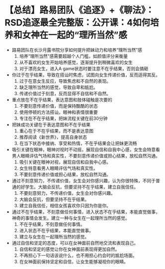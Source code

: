 # 【总结】路易团队《追逐》+《聊法》：RSD追逐最全完整版：公开课：4如何培养和女神在一起的“理所当然”感

-   路易团队在长沙月露书院分享如何提升把妹动力和培养“理所当然”感
    1.  培养“理所当然”感需要超越个人门槛，如颜值评分来衡量
    2.  从不喜欢的女生开始培养感觉，逐渐提升到稍微喜欢的女生
    3.  对于漂亮女生，进入A game状态时要注意不在乎结果，否则会搞砸
-   你过于在乎结果，导致在搭讪时焦虑，试图向女生传递价值，反而适得其反。
    1.  过于在意女生反应，导致焦虑和不自然的表现。
    2.  缺乏理所当然的感觉，导致自卑和尴尬。
    3.  传递价值过于刻意，反而显得不自信和不自然。
-   重点放在不在乎结果，表达意图和肢体碰触是次要的
    1.  不要刻意传递价值，而是保持酷酷的状态
    2.  使用停顿的方法搭讪，眼神和表情很重要
    3.  专注在不在乎结果，把妹流程关键在前30分钟
-   把妹成功关键在于表达意图和不在乎结果
    1.  重心在于不在乎结果，而不是表达意图
    2.  推荐阅读《新世界》，提高自身状态
    3.  在当下状态中接纳、享受和热情，不在乎结果会让把妹更流畅
-   吸引关键在眼神，眼神对视时不动摇，展现自信和自我中心感，女生会特意看男人眼睛评估气场和真实性，不要刻意传递价值或担心结果，放松自然沟通。
    1.  吸引关键在眼神对视，展现自信和自我中心感。
    2.  女生特意看男人眼睛评估气场和真实性。
    3.  不要刻意传递价值或担心结果，放松自然沟通。
-   通过不刻意努力，不传递价值，女生会对你感兴趣，认为你很特殊，不同于普通的好学生。大脑会反抗，但要坚持不在乎结果，建立自我信任。
    1.  不要刻意努力，不传递价值，女生会对你感兴趣。
    2.  大脑会反抗，但要坚持不在乎结果。
    3.  建立自我信任，相信女孩喜欢你只因为你是你。
-   通过不在乎结果，不刻意做任何事情，进入状态不在乎结果，本能直觉做事，神奇的事情会发生。建立一种与女生在一起理所当然的感觉。
    1.  不在乎结果，不刻意做任何事情。
    2.  进入状态不在乎结果，本能直觉做事。
    3.  建立与女生在一起理所当然的感觉。
-   通过自信和坚定的态度，可以在女神面前自然地交流和表现自己。
    1.  自信和坚定的感觉让你在女神面前表现得更加自然。
    2.  不再担心下一句话该说什么，也不用担心约会时的尴尬场面。
    3.  在女神面前保持坚定和自信，让女生能够凝视你的眼睛。